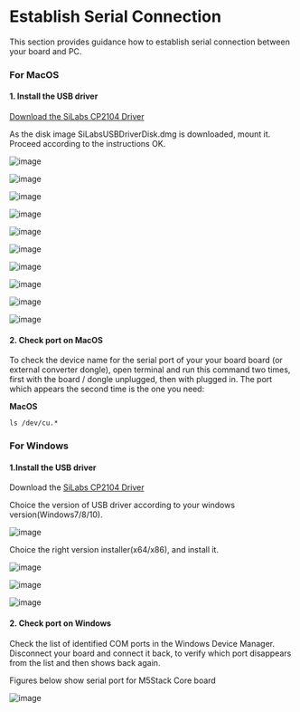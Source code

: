 # Establish Serial Connection

This section provides guidance how to establish serial connection between your board and PC.

### For MacOS

#### 1. Install the USB driver

[Download the SiLabs CP2104 Driver](https://www.silabs.com/documents/public/software/Mac_OSX_VCP_Driver.zip)

As the disk image SiLabsUSBDriverDisk.dmg is downloaded, mount it.
Proceed according to the instructions OK.

![image](../../_static/getting_started_pics/establish_serial_connection/macOS_CP2104_dmg.png)

![image](../../_static/getting_started_pics/establish_serial_connection/macOS_CP2104_pkg.png)

![image](../../_static/getting_started_pics/establish_serial_connection/2.png)

![image](../../_static/getting_started_pics/establish_serial_connection/3.png)

![image](../../_static/getting_started_pics/establish_serial_connection/4.png)

![image](../../_static/getting_started_pics/establish_serial_connection/5.png)

![image](../../_static/getting_started_pics/establish_serial_connection/6.png)

![image](../../_static/getting_started_pics/establish_serial_connection/7.png)

![image](../../_static/getting_started_pics/establish_serial_connection/8.png)

![image](../../_static/getting_started_pics/establish_serial_connection/9.png)

#### 2. Check port on MacOS

To check the device name for the serial port of your your board board (or external converter dongle), open terminal and run this command two times, first with the board / dongle unplugged, then with plugged in. The port which appears the second time is the one you need:

**MacOS**

    ls /dev/cu.*



### For Windows

#### 1.Install the USB driver

Download the [SiLabs CP2104 Driver](https://www.silabs.com/products/development-tools/software/usb-to-uart-bridge-vcp-drivers)

Choice the version of USB driver according to your windows version(Windows7/8/10).

![image](../../_static/getting_started_pics/establish_serial_connection/windows_download_CP2104_USB_driver.png)

Choice the right version installer(x64/x86), and install it.

![image](../../_static/getting_started_pics/establish_serial_connection/windows_install_usb_driver01.png)

![image](../../_static/getting_started_pics/establish_serial_connection/windows_install_usb_driver02.png)

![image](../../_static/getting_started_pics/establish_serial_connection/windows_install_usb_driver03.png)


#### 2. Check port on Windows

Check the list of identified COM ports in the Windows Device Manager. Disconnect your board and connect it back, to verify which port disappears from the list and then shows back again.

Figures below show serial port for M5Stack Core board

![image](../../_static/getting_started_pics/establish_serial_connection/windows_m5stack_in_device_manager.png)





